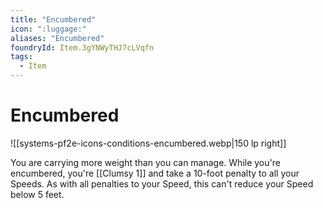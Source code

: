 ```yaml
---
title: "Encumbered"
icon: ":luggage:"
aliases: "Encumbered"
foundryId: Item.3gYNWyTHJ7cLVqfn
tags:
  - Item
---
```


# Encumbered
![[systems-pf2e-icons-conditions-encumbered.webp|150 lp right]]

You are carrying more weight than you can manage. While you're encumbered, you're [[Clumsy 1]] and take a 10-foot penalty to all your Speeds. As with all penalties to your Speed, this can't reduce your Speed below 5 feet.


